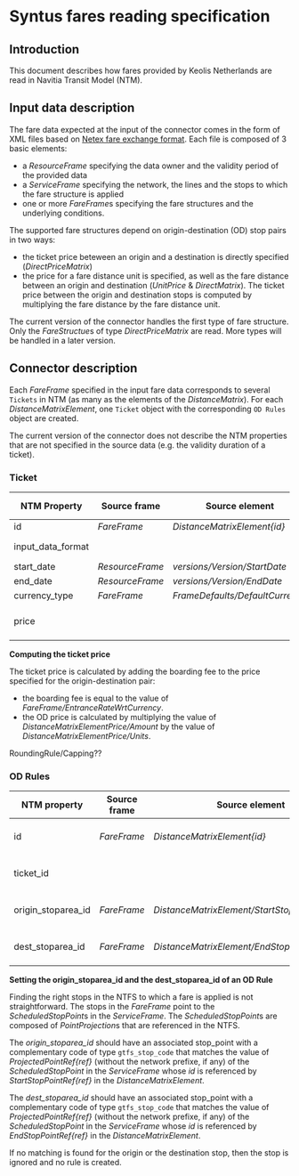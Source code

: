 # Syntus fares reading specification
## Introduction
This document describes how fares provided by Keolis Netherlands are read in Navitia Transit Model (NTM).

## Input data description
The fare data expected at the input of the connector comes in the form of XML files based on [Netex fare exchange format](http://www.normes-donnees-tc.org/wp-content/uploads/2014/07/BNTRA-CN03-GT7_N0064_prCEN_TS_278330_FV_E-part_3-v9-1.pdf). Each file is composed of 3 basic elements:
- a *ResourceFrame* specifying the data owner and the validity period of the provided data
- a *ServiceFrame* specifying the network, the lines and the stops to which the fare structure is applied
- one or more *FareFrame*s specifying the fare structures and the underlying conditions.

The supported fare structures depend on origin-destination (OD) stop pairs in two ways:
- the ticket price beteween an origin and a destination is directly specified (*DirectPriceMatrix*)
- the price for a fare distance unit is specified, as well as the fare distance between an origin and destination (*UnitPrice* & *DirectMatrix*). The ticket price between the origin and destination stops is computed by multiplying the fare distance by the fare distance unit.

The current version of the connector handles the first type of fare structure. Only the *FareStructue*s of type *DirectPriceMatrix* are read. More types will be handled in a later version.

## Connector description
Each *FareFrame* specified in the input fare data corresponds to several `Tickets` in NTM (as many as the elements of the *DistanceMatrix*). For each *DistanceMatrixElement*, one `Ticket` object with the corresponding `OD Rules` object are created.

The current version of the connector does not describe the NTM properties that are not specified in the source data (e.g. the validity duration of a ticket).

### Ticket
NTM Property | Source frame | Source element | Notes/Mapping rule
--- | --- | --- | ---
id | *FareFrame* | *DistanceMatrixElement{id}* | 
input_data_format | | | Fixed value `nl_syntus_fares`.
start_date | *ResourceFrame* | *versions/Version/StartDate* | 
end_date | *ResourceFrame* | *versions/Version/EndDate* | 
currency_type | *FareFrame* | *FrameDefaults/DefaultCurrency* | 
price | | | See the mapping rule below.

**Computing the ticket price**

The ticket price is calculated by adding the boarding fee to the price specified for the origin-destination pair:
- the boarding fee is equal to the value of *FareFrame/EntranceRateWrtCurrency*.
- the OD price is calculated by multiplying the value of *DistanceMatrixElementPrice/Amount* by the value of *DistanceMatrixElementPrice/Units*.

RoundingRule/Capping??

### OD Rules
NTM property | Source frame | Source element | Notes/Mapping rule
--- | --- | --- | ---
id | *FareFrame* | *DistanceMatrixElement{id}* | The id is prefixed with `OD:`.
ticket_id | | | Id of the `Ticket` to which this `OD Rule` is applied.
origin_stoparea_id | *FareFrame* | *DistanceMatrixElement/StartStopPointRef{ref}* | See the mapping rule below.
dest_stoparea_id | *FareFrame* | *DistanceMatrixElement/EndStopPointRef{ref}* | See the mapping rule below.

**Setting the origin_stoparea_id and the dest_stoparea_id of an OD Rule**

Finding the right stops in the NTFS to which a fare is applied is not straightforward. The stops in the *FareFrame* point to the *ScheduledStopPoint*s in the *ServiceFrame*. The *ScheduledStopPoint*s are composed of *PointProjection*s that are referenced in the NTFS.

The *origin_stoparea_id* should have an associated stop_point with a complementary code of type `gtfs_stop_code` that matches the value of *ProjectedPointRef{ref}* (without the network prefixe, if any) of the *ScheduledStopPoint* in the *ServiceFrame* whose *id* is referenced by *StartStopPointRef{ref}* in the *DistanceMatrixElement*.

The *dest_stoparea_id* should have an associated stop_point with a complementary code of type `gtfs_stop_code` that matches the value of *ProjectedPointRef{ref}* (without the network prefixe, if any) of the *ScheduledStopPoint* in the *ServiceFrame* whose *id* is referenced by *EndStopPointRef{ref}* in the *DistanceMatrixElement*.

If no matching is found for the origin or the destination stop, then the stop is ignored and no rule is created.

